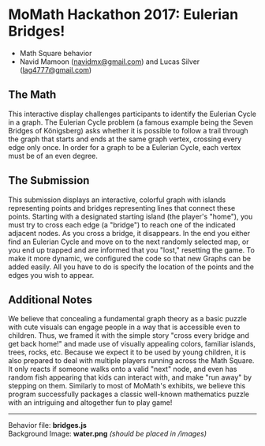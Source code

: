 # MoMath Hackathon 2017: Eulerian Bridges!

- Math Square behavior
- Navid Mamoon (navidmx@gmail.com) and Lucas Silver (lag4777@gmail.com)

## The Math

This interactive display challenges participants to identify the Eulerian Cycle in a graph. The Eulerian Cycle problem (a famous example being the Seven Bridges of Königsberg) asks whether it is possible to follow a trail through the graph that starts and ends at the same graph vertex, crossing every edge only once. In order for a graph to be a Eulerian Cycle, each vertex must be of an even degree.

## The Submission

This submission displays an interactive, colorful graph with islands representing points and bridges representing lines that connect these points. Starting with a designated starting island (the player's "home"), you must try to cross each edge (a "bridge") to reach one of the indicated adjacent nodes. As you cross a bridge, it disappears. In the end you either find an Eulerian Cycle and move on to the next randomly selected map, or you end up trapped and are informed that you "lost," resetting the game.
To make it more dynamic, we configured the code so that new Graphs can be added easily. All you have to do is specify the location of the points and the edges you wish to appear.

## Additional Notes

We believe that concealing a fundamental graph theory as a basic puzzle with cute visuals can engage people in a way that is accessible even to children. Thus, we framed it with the simple story "cross every bridge and get back home!" and made use of visually appealing colors, familiar islands, trees, rocks, etc.
Because we expect it to be used by young children, it is also prepared to deal with multiple players running across the Math Square. It only reacts if someone walks onto a valid "next" node, and even has random fish appearing that kids can interact with, and make "run away" by stepping on them.
Similarly to most of MoMath's exhibits, we believe this program successfully packages a classic well-known mathematics puzzle with an intriguing and altogether fun to play game!

---

Behavior file: **bridges.js** <br />
Background Image: **water.png** *(should be placed in /images)*
